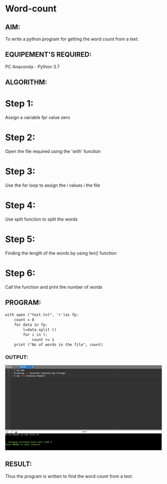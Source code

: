 # Word-count
## AIM:
To write a python program for getting the word count from a text.
## EQUIPEMENT'S REQUIRED: 
PC
Anaconda - Python 3.7
## ALGORITHM: 
# Step 1:
Assign a variable fpr value zero
# Step 2:
Open the file required using the 'with' function
# Step 3:
Use the for loop to assign the i values i the file
# Step 4:
Use split function to split the words
# Step 5:
Finding the length of the words by using len() function
# Step 6:
Call the function and print the number of words


## PROGRAM:
```
with open ("text.txt", 'r')as fp:
    count = 0 
    for data in fp:
        l=data.split ()
        for i in l:
            count += 1 
    print ("No of words in the file", count)
```

### OUTPUT:
![github logo](wordcount.jpg)


## RESULT:
Thus the program is written to find the word count from a text.
